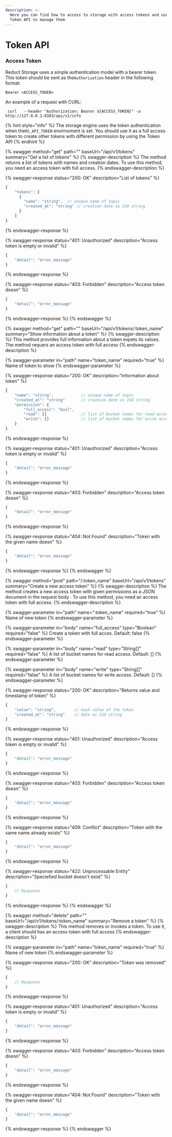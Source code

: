 ```yaml
---
description: >-
  Here you can find how to access to storage with access tokens and use  the
  Token API to manage them
---
```


# Token API

### Access Token

Reduct Storage uses a simple authentication model with a bearer token. This token should be sent as the`Authorization` header in the following format:

```
Bearer <ACCESS_TOKEN>
```

An example of a request with CURL:

```shell
 curl   --header "Authorization: Bearer ${ACCESS_TOKEN}" -a http://127.0.0.1:8383/api/v1/info
```

{% hint style="info" %}
The storage engine uses the token authentication when the`RS_API_TOKEN` envirnoment is set. You should use it as a full access token to create other tokens with different permission by using the Token API
{% endhint %}

{% swagger method="get" path="" baseUrl="/api/v1/tokens" summary="Get a list of tokens" %}
{% swagger-description %}
The method returns a list of tokens with names and creation dates. To use this method, you need an access token with full access.
{% endswagger-description %}

{% swagger-response status="200: OK" description="List of tokens" %}
```javascript
{
    "tokens": [
      {
        "name": "string",  // unique name of topic
        "created_at": "string" // creation date as ISO string
      }
    ]
}
```
{% endswagger-response %}

{% swagger-response status="401: Unauthorized" description="Access token is empty or invalid" %}
```javascript
{
    "detail": "error_message"
}
```
{% endswagger-response %}

{% swagger-response status="403: Forbidden" description="Access token doesn" %}
```javascript
{
    "detail": "error_message"
}
```
{% endswagger-response %}
{% endswagger %}

{% swagger method="get" path="" baseUrl="/api/v1/tokens/:token_name" summary="Show information about a token" %}
{% swagger-description %}
This method provides full information about a token expets its values. The method requers an access token with full access
{% endswagger-description %}

{% swagger-parameter in="path" name="token_name" required="true" %}
Name of token to show
{% endswagger-parameter %}

{% swagger-response status="200: OK" description="Information about token" %}
```javascript
{
    "name": "stirng",            // unique name of topic
    "created_at": "string"       // creation date as ISO string
    "permission": {
        "full_access": "bool",
        "read": []               // list of bucket names for read access
        "write": []              // list of bucket names for write access
    }
}
```
{% endswagger-response %}

{% swagger-response status="401: Unauthorized" description="Access token is empty or invalid" %}
```javascript
{
    "detail": "error_message"
}
```
{% endswagger-response %}

{% swagger-response status="403: Forbidden" description="Access token doesn" %}
```javascript
{
    "detail": "error_message"
}
```
{% endswagger-response %}

{% swagger-response status="404: Not Found" description="Token with the given name doesn" %}
```javascript
{
    "detail": "error_message"
}
```
{% endswagger-response %}
{% endswagger %}

{% swagger method="post" path="/:token_name" baseUrl="/api/v1/tokens" summary="Create a new access token" %}
{% swagger-description %}
The method creates a new access token with given permissions as a JSON document in the request body . To use this method, you need an access token with full access.
{% endswagger-description %}

{% swagger-parameter in="path" name=":token_name" required="true" %}
Name of new token
{% endswagger-parameter %}

{% swagger-parameter in="body" name="full_access" type="Boolean" required="false" %}
Create a token with full acces. Default: false
{% endswagger-parameter %}

{% swagger-parameter in="body" name="read" type="String[]" required="false" %}
A list of bucket names for read access. Default: []
{% endswagger-parameter %}

{% swagger-parameter in="body" name="write" type="String[]" required="false" %}
A list of bucket names for write access. Default: []
{% endswagger-parameter %}

{% swagger-response status="200: OK" description="Returns value and timestamp of token" %}
```javascript
{
    "value": "string",        // hash value of the token
    "created_at": "string"    // date as ISO string
}
```
{% endswagger-response %}

{% swagger-response status="401: Unauthorized" description="Access token is empty or invalid" %}
```javascript
{
    "detail": "error_message"
}
```
{% endswagger-response %}

{% swagger-response status="403: Forbidden" description="Access token doesn" %}
```javascript
{
    "detail": "error_message"
}
```
{% endswagger-response %}

{% swagger-response status="409: Conflict" description="Token with the same name already exists" %}
```javascript
{
    "detail": "error_message"
}
```
{% endswagger-response %}

{% swagger-response status="422: Unprocessable Entity" description="Speciefied bucket doesn't exist" %}
```javascript
{
    // Response
}
```
{% endswagger-response %}
{% endswagger %}



{% swagger method="delete" path="" baseUrl="/api/v1/tokens/:token_name" summary="Remove a  token" %}
{% swagger-description %}
This method removes or invokes a token. To use it, a client should has an access token with full access
{% endswagger-description %}

{% swagger-parameter in="path" name="token_name" required="true" %}
Name of new token
{% endswagger-parameter %}

{% swagger-response status="200: OK" description="Token was removed" %}
```javascript
{
    // Response
}
```
{% endswagger-response %}

{% swagger-response status="401: Unauthorized" description="Access token is empty or invalid" %}
```javascript
{
    "detail": "error_message"
}
```
{% endswagger-response %}

{% swagger-response status="403: Forbidden" description="Access token doesn" %}
```javascript
{
    "detail": "error_message"
}
```
{% endswagger-response %}

{% swagger-response status="404: Not Found" description="Token with the given name doesn" %}
```javascript
{
    "detail": "error_message"
}
```
{% endswagger-response %}
{% endswagger %}
